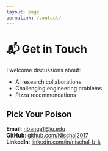 ```yaml
---
layout: page
permalink: /contact/
---
```


# 📬 Get in Touch

I welcome discussions about:
- AI research collaborations
- Challenging engineering problems
- Pizza recommendations

## **Pick Your Poison**
**Email**: [nbanga1@iu.edu](mailto:nbanga1@iu.edu)  
**GitHub**: [github.com/Nischal2017](https://github.com/Nischal2017)  
**LinkedIn**: [linkedin.com/in/nischal-b-k](https://linkedin.com/in/nischal-b-k)